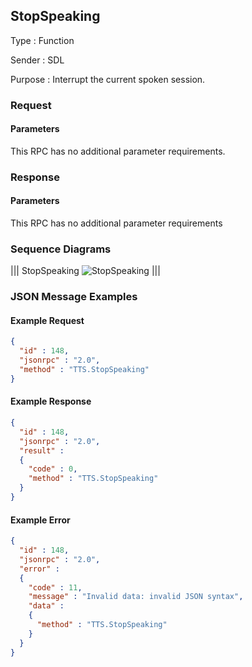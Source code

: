 ## StopSpeaking

Type
: Function

Sender
: SDL

Purpose
: Interrupt the current spoken session.

### Request

#### Parameters

This RPC has no additional parameter requirements.

### Response

#### Parameters

This RPC has no additional parameter requirements

### Sequence Diagrams
|||
StopSpeaking
![StopSpeaking](./assets/StopSpeaking.png)
|||

### JSON Message Examples

#### Example Request

```json
{
  "id" : 148,
  "jsonrpc" : "2.0",
  "method" : "TTS.StopSpeaking"
}
```

#### Example Response

```json
{
  "id" : 148,
  "jsonrpc" : "2.0",
  "result" :
  {
    "code" : 0,
    "method" : "TTS.StopSpeaking"
  }
}
```

#### Example Error

```json
{
  "id" : 148,
  "jsonrpc" : "2.0",
  "error" :
  {
    "code" : 11,
    "message" : "Invalid data: invalid JSON syntax",
    "data" :
    {
      "method" : "TTS.StopSpeaking"
    }
  }
}
```
